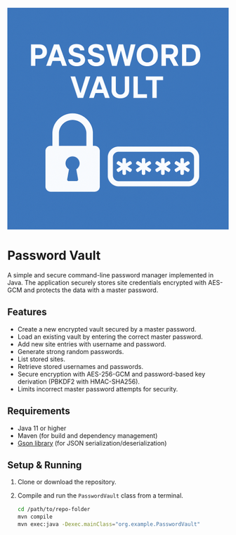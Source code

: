 ![Password Vault](Password%20Vault.png)
# Password Vault

A simple and secure command-line password manager implemented in Java. The application securely stores site credentials encrypted with AES-GCM and protects the data with a master password.

## Features

- Create a new encrypted vault secured by a master password.
- Load an existing vault by entering the correct master password.
- Add new site entries with username and password.
- Generate strong random passwords.
- List stored sites.
- Retrieve stored usernames and passwords.
- Secure encryption with AES-256-GCM and password-based key derivation (PBKDF2 with HMAC-SHA256).
- Limits incorrect master password attempts for security.

## Requirements

- Java 11 or higher
- Maven (for build and dependency management)
- [Gson library](https://github.com/google/gson) (for JSON serialization/deserialization)

## Setup & Running

1. Clone or download the repository.

2. Compile and run the `PasswordVault` class from a terminal.

   ```bash
   cd /path/to/repo-folder
   mvn compile
   mvn exec:java -Dexec.mainClass="org.example.PasswordVault"
